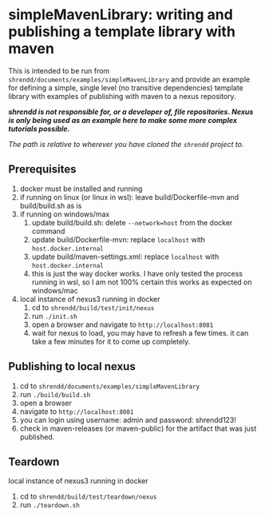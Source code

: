 # simpleMavenLibrary: writing and publishing a template library with maven
This is intended to be run from `shrendd/documents/examples/simpleMavenLibrary` and 
provide an example for defining a simple, single level (no transitive dependencies) template library
with examples of publishing with maven to a nexus repository.

***shrendd is not responsible for, or a developer of, file repositories. Nexus is only being used as an example here to make some more complex tutorials possible.***

*The path is relative to wherever you have cloned the `shrendd` project to.* 

## Prerequisites 
1. docker must be installed and running
2. if running on linux (or linux in wsl): leave build/Dockerfile-mvn and build/build.sh as is
3. if running on windows/max
   1. update build/build.sh: delete `--network=host` from the docker command
   2. update build/Dockerfile-mvn: replace `localhost` with `host.docker.internal`
   3. update build/maven-settings.xml: replace `localhost` with `host.docker.internal`
   4. this is just the way docker works. I have only tested the process running in wsl, so I am not 100% certain this works as expected on windows/mac
4. local instance of nexus3 running in docker
   1. cd to `shrendd/build/test/init/nexus`
   2. run `./init.sh`
   3. open a browser and navigate to `http://localhost:8081`
   4. wait for nexus to load, you may have to refresh a few times. it can take a few minutes for it to come up completely.

## Publishing to local nexus
1. cd to `shrendd/documents/examples/simpleMavenLibrary`
2. run `./build/build.sh`
3. open a browser
4. navigate to `http://localhost:8081`
5. you can login using username: admin and password: shrendd123!
6. check in maven-releases (or maven-public) for the artifact that was just published.

## Teardown
local instance of nexus3 running in docker
1. cd to `shrendd/build/test/teardown/nexus`
2. run `./teardown.sh`
